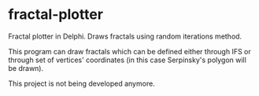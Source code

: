 # fractal-plotter
Fractal plotter in Delphi. Draws fractals using random iterations method.

This program can draw fractals which can be defined either through IFS or through set of vertices' coordinates (in this case
Serpinsky's polygon will be drawn).

This project is not being developed anymore.
